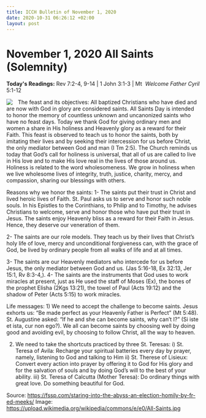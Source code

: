 ```yaml
---
title: ICCH Bulletin of November 1, 2020
date: 2020-10-31 06:26:12 +02:00
layout: post
---
```


# November 1, 2020 All Saints (Solemnity)
<span style="float: right"><em>Welcome Father Cyril</em></span>
**Today's Readings:** Rev 7:2-4, 9-14 | 1 John 3:1-3 | Mt 5:1-12


<img style="float: left; margin-right: 1em;" src="https://upload.wikimedia.org/wikipedia/commons/e/e0/All-Saints.jpg">

The feast and its objectives: All baptized Christians who have died and are now with God in glory are considered saints. All Saints Day is intended to honor the memory of countless unknown and uncanonized saints who have no feast days. Today we thank God for giving ordinary men and women a share in His holiness and Heavenly glory as a reward for their Faith. This feast is observed to teach us to honor the saints, both by imitating their lives and by seeking their intercession for us before Christ, the only mediator between God and man (I Tm 2:5). The Church reminds us today that God’s call for holiness is universal, that all of us are called to live in His love and to make His love real in the lives of those around us. Holiness is related to the word wholesomeness. We grow in holiness when we live wholesome lives of integrity, truth, justice, charity, mercy, and compassion, sharing our blessings with others.

Reasons why we honor the saints: 1- The saints put their trust in Christ and lived heroic lives of Faith. St. Paul asks us to serve and honor such noble souls. In his Epistles to the Corinthians, to Philip and to Timothy, he advises Christians to welcome, serve and honor those who have put their trust in Jesus. The saints enjoy Heavenly bliss as a reward for their Faith in Jesus. Hence, they deserve our veneration of them.

2- The saints are our role models. They teach us by their lives that Christ’s holy life of love, mercy and unconditional forgiveness can, with the grace of God, be lived by ordinary people from all walks of life and at all times.

3- The saints are our Heavenly mediators who intercede for us before Jesus, the only mediator between God and us. (Jas 5:16-18, Ex 32:13, Jer 15:1, Rv 8:3-4,). 4- The saints are the instruments that God uses to work miracles at present, just as He used the staff of Moses (Ex), the bones of the prophet Elisha (2Kgs 13:21), the towel of Paul (Acts 19:12) and the shadow of Peter (Acts 5:15) to work miracles.

Life messages: 1) We need to accept the challenge to become saints. Jesus exhorts us: “Be made perfect as your Heavenly Father is Perfect” (Mt 5:48). St. Augustine asked: “If he and she can become saints, why can’t I?” (Si iste et ista, cur non ego?). We all can become saints by choosing well by doing good and avoiding evil, by choosing to follow Christ, all the way to heaven.

2) We need to take the shortcuts practiced by three St. Teresas: i) St. Teresa of Avila: Recharge your spiritual batteries every day by prayer, namely, listening to God and talking to Him ii) St. Therese of Lisieux: Convert every action into prayer by offering it to God for His glory and for the salvation of souls and by doing God’s will to the best of your ability. iii) St. Teresa of Calcutta (Mother Teresa): Do ordinary things with great love. Do something beautiful for God.

Source: https://fssp.com/staring-into-the-abyss-an-election-homily-by-fr-ed-meeks/
Image: https://upload.wikimedia.org/wikipedia/commons/e/e0/All-Saints.jpg




